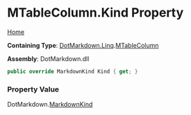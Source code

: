 # MTableColumn\.Kind Property

[Home](../../../../README.md)

**Containing Type**: [DotMarkdown.Linq](../../README.md)\.[MTableColumn](../README.md)

**Assembly**: DotMarkdown\.dll

```csharp
public override MarkdownKind Kind { get; }
```

### Property Value

DotMarkdown\.[MarkdownKind](../../../MarkdownKind/README.md)


